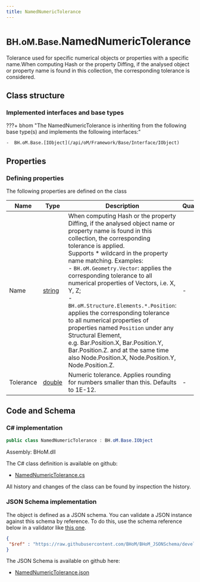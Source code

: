 ```yaml
---
title: NamedNumericTolerance
---
```


# <small>BH.oM.Base.</small>**NamedNumericTolerance**

Tolerance used for specific numerical objects or properties with a specific name.When computing Hash or the property Diffing, if the analysed object or property name is found in this collection, the corresponding tolerance is considered.

## Class structure

### Implemented interfaces and base types

???+ bhom "The NamedNumericTolerance is inheriting from the following base type(s) and implements the following interfaces:"

    -  BH.oM.Base.[IObject](/api/oM/Framework/Base/Interface/IObject)


## Properties



### Defining properties

The following properties are defined on the class

| Name             | Type             | Description      | Quantity         |
|------------------|------------------|------------------|------------------|
| Name | [string](https://learn.microsoft.com/en-us/dotnet/api/System.String?view=netstandard-2.0) | When computing Hash or the property Diffing, if the analysed object name or property name is found in this collection, the corresponding tolerance is applied.<br>Supports * wildcard in the property name matching. Examples: <br>	 - `BH.oM.Geometry.Vector`: applies the corresponding tolerance to all numerical properties of Vectors, i.e. X, Y, Z;<br>	 - `BH.oM.Structure.Elements.*.Position`: applies the corresponding tolerance to all numerical properties of properties named `Position` under any Structural Element,<br>	    e.g. Bar.Position.X, Bar.Position.Y, Bar.Position.Z. and at the same time also Node.Position.X, Node.Position.Y, Node.Position.Z. | - |
| Tolerance | [double](https://learn.microsoft.com/en-us/dotnet/api/System.Double?view=netstandard-2.0) | Numeric tolerance. Applies rounding for numbers smaller than this. Defaults to 1E-12. | - |


## Code and Schema

### C# implementation

``` C# title="C#"
public class NamedNumericTolerance : BH.oM.Base.IObject
```

Assembly: BHoM.dll

The C# class definition is available on github:

- [NamedNumericTolerance.cs](https://github.com/BHoM/BHoM/blob/develop/BHoM/NamedNumericTolerance.cs)

All history and changes of the class can be found by inspection the history.
### JSON Schema implementation

The object is defined as a JSON schema. You can validate a JSON instance against this schema by reference. To do this, use the schema reference below in a validator like [this one](https://www.jsonschemavalidator.net/).

``` json title="JSON Schema"
{
 "$ref" : "https://raw.githubusercontent.com/BHoM/BHoM_JSONSchema/develop/BHoM/NamedNumericTolerance.json"
}
```

The JSON Schema is available on github here:

- [NamedNumericTolerance.json](https://github.com/BHoM/BHoM_JSONSchema/blob/develop/BHoM/NamedNumericTolerance.json)

